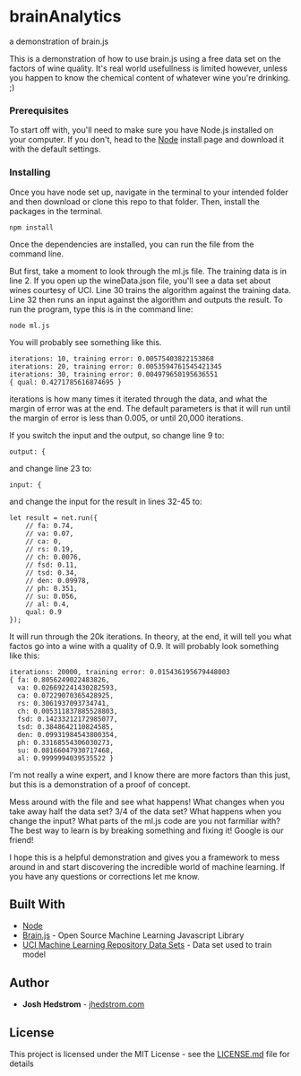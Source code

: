 # brainAnalytics
a demonstration of brain.js

This is a demonstration of how to use brain.js using a free data set on the factors of wine quality. It's real world usefullness is limited however, unless you happen to know the chemical content of whatever wine you're drinking. ;)

### Prerequisites

To start off with, you'll need to make sure you have Node.js installed on your computer. If you don't, head to the [Node](https://nodejs.org/en/download/) install page and download it with the default settings.

### Installing

Once you have node set up, navigate in the terminal to your intended folder and then download or clone this repo to that folder. Then, install the packages in the terminal.

```
npm install
```

Once the dependencies are installed, you can run the file from the command line.

But first, take a moment to look through the ml.js file. The training data is in line 2. If you open up the wineData.json file, you'll see a data set about wines courtesy of UCI. Line 30 trains the algorithm against the training data. Line 32 then runs an input against the algorithm and outputs the result. To run the program, type this is in the command line:

```
node ml.js
```

You will probably see something like this.

```
iterations: 10, training error: 0.00575403822153868
iterations: 20, training error: 0.0053594761545421345
iterations: 30, training error: 0.004979650195636551
{ qual: 0.4271785616874695 }
```

iterations is how many times it iterated through the data, and what the margin of error was at the end. The default parameters is that it will run until the margin of error is less than 0.005, or until 20,000 iterations. 

If you switch the input and the output, so change line 9 to:
```
output: {
```
and change line 23 to:
```
input: {
```
and change the input for the result in lines 32-45 to:
```
let result = net.run({
	// fa: 0.74,
	// va: 0.07,
	// ca: 0,
	// rs: 0.19,
	// ch: 0.0076,
	// fsd: 0.11,
	// tsd: 0.34,
	// den: 0.09978,
	// ph: 0.351,
	// su: 0.056,
	// al: 0.4,
	qual: 0.9
});
```

It will run through the 20k iterations. In theory, at the end, it will tell you what factos go into a wine with a quality of 0.9. It will probably look something like this:
```
iterations: 20000, training error: 0.015436195679448003
{ fa: 0.8056249022483826,
  va: 0.026692241430282593,
  ca: 0.07229070365428925,
  rs: 0.3061937093734741,
  ch: 0.005311837885528803,
  fsd: 0.14233212172985077,
  tsd: 0.3848642110824585,
  den: 0.09931984543800354,
  ph: 0.33168554306030273,
  su: 0.08166047930717468,
  al: 0.9999994039535522 }
```
I'm not really a wine expert, and I know there are more factors than this just, but this is a demonstration of a proof of concept.

Mess around with the file and see what happens! What changes when you take away half the data set? 3/4 of the data set? What happens when you change the input? What parts of the ml.js code are you not farmiliar with? The best way to learn is by breaking something and fixing it! Google is our friend!

I hope this is a helpful demonstration and gives you a framework to mess around in and start discovering the incredible world of machine learning. If you have any questions or corrections let me know.

## Built With

* [Node](https://nodejs.org/)
* [Brain.js](https://github.com/BrainJS/brain.js) - Open Source Machine Learning Javascript Library
* [UCI Machine Learning Repository Data Sets](https://archive.ics.uci.edu/ml/datasets/wine+quality) - Data set used to train model


## Author

* **Josh Hedstrom** - [jhedstrom.com](https://jhedstrom.com)

## License

This project is licensed under the MIT License - see the [LICENSE.md](LICENSE.md) file for details
